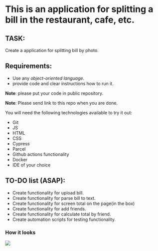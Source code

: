 # This is an application for splitting a bill in the restaurant, cafe, etc.

## TASK:
Create a application for splitting bill by photo.

## Requirements:
- Use any *object-oriented language*.
- provide code and clear instructions how to run it.

**Note**: please put your code in public repository.

**Note**: Please send link to this repo when you are done.

You will need the following technologies available to try it out:

* Git
* JS
* HTML
* CSS
* Cypress
* Parcel
* Github actions functionality 
* Docker
* IDE of your choice

## TO-DO list (ASAP):
- Create functionality for upload bill. 
- Create functionality for parse bill to text. 
- Create functionality for screen total on the page(in the box)
- Create functionality for add friends.
- Create functionality for calculate total by friend.
- Create automation scripts for testing functionality.


### How it looks

![](https://i.postimg.cc/cHFB6byd/3633d2e5-0465-4926-87ec-b16aa33fa456.png)
